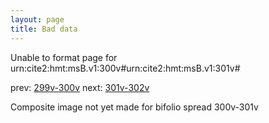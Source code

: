 ```yaml
---
layout: page
title: Bad data
---
```


Unable to format page for urn:cite2:hmt:msB.v1:300v#urn:cite2:hmt:msB.v1:301v#

prev: [299v-300v](../299v-300v/) next: [301v-302v](../301v-302v/)

Composite image not yet made for bifolio spread 300v-301v

